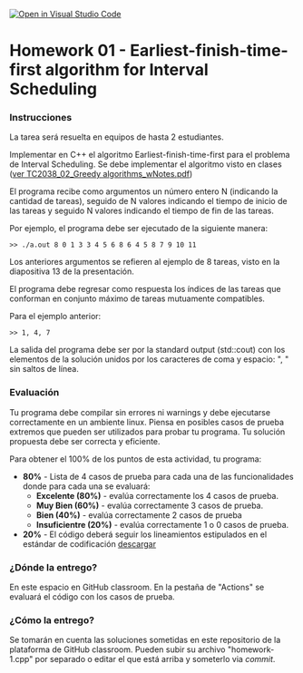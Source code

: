 [![Open in Visual Studio Code](https://classroom.github.com/assets/open-in-vscode-f059dc9a6f8d3a56e377f745f24479a46679e63a5d9fe6f495e02850cd0d8118.svg)](https://classroom.github.com/online_ide?assignment_repo_id=5422073&assignment_repo_type=AssignmentRepo)
# Homework 01 - Earliest-finish-time-first algorithm for Interval Scheduling

### Instrucciones
La tarea será resuelta en equipos de hasta 2 estudiantes.

Implementar en C++ el algoritmo Earliest-finish-time-first para el problema de Interval Scheduling. Se debe implementar el algoritmo visto en clases ([ver TC2038_02_Greedy algorithms_wNotes.pdf](https://experiencia21.tec.mx/courses/173572/files/60733965?wrap=1))

El programa recibe como argumentos un número entero N (indicando la cantidad de tareas), seguido de N valores indicando el tiempo de inicio de las tareas y seguido N valores indicando el tiempo de fin de las tareas.

Por ejemplo, el programa debe ser ejecutado de la siguiente manera:
```
>> ./a.out 8 0 1 3 3 4 5 6 8 6 4 5 8 7 9 10 11
```
Los anteriores argumentos se refieren al ejemplo de 8 tareas, visto en la diapositiva 13 de la presentación.

El programa debe regresar como respuesta los índices de las tareas que conforman en conjunto máximo de tareas mutuamente compatibles. 

Para el ejemplo anterior:

```
>> 1, 4, 7
```

La salida del programa debe ser por la standard output (std::cout) con los elementos de la solución unidos por los caracteres de coma y espacio: ", " sin saltos de línea.

### Evaluación
Tu programa debe compilar sin errores ni warnings y debe ejecutarse correctamente en un ambiente linux. Piensa en posibles casos de prueba extremos que pueden ser utilizados para probar tu programa.
Tu solución propuesta debe ser correcta y eficiente.

Para obtener el 100% de los puntos de esta actividad, tu programa:

- **80%** - Lista de 4 casos de prueba para cada una de las funcionalidades donde para cada una se evaluará:
  - **Excelente (80%)** - evalúa correctamente los 4 casos de prueba.
  - **Muy Bien (60%)** - evalúa correctamente 3 casos de prueba.
  - **Bien (40%)** - evalúa correctamente 2 casos de prueba
  - **Insuficientre (20%)** - evalúa correctamente 1 o 0 casos de prueba.
- **20%** - El código deberá seguir los lineamientos estipulados en el estándar de codificación  [descargar](https://experiencia21.tec.mx/courses/173572/files/52881961?wrap=1)

### ¿Dónde la entrego?
En este espacio en GitHub classroom. En la pestaña de "Actions" se evaluará el código con los casos de prueba.

### ¿Cómo la entrego?
Se tomarán en cuenta las soluciones sometidas en este repositorio de la plataforma de GitHub classroom. Pueden subir su archivo "homework-1.cpp" por separado o editar el que está arriba y someterlo via *commit*.

